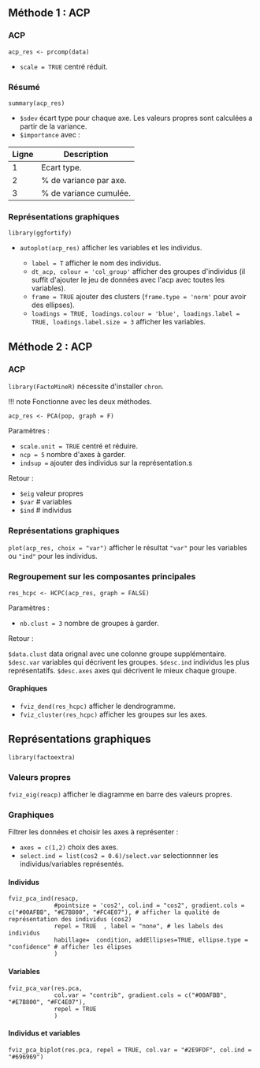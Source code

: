 ## Méthode 1 : ACP

### ACP

`acp_res <- prcomp(data)`

* `scale = TRUE` centré réduit. 

### Résumé

`summary(acp_res)`

* `$sdev` écart type pour chaque axe. Les valeurs propres sont calculées a partir de la variance.
* `$importance` avec :

Ligne    | Description
---------|----
1        | Ecart type.
2        | % de variance par axe.
3        | % de variance cumulée.

### Représentations graphiques

`library(ggfortify)`

* `autoplot(acp_res)` afficher les variables et les individus.

    * `label = T` afficher le nom des individus.
    * `dt_acp, colour = 'col_group'` afficher des groupes d'individus (il suffit d'ajouter le jeu de données avec l'acp avec toutes les variables).
    * `frame = TRUE` ajouter des clusters (`frame.type = 'norm'` pour avoir des ellipses).
    * `loadings = TRUE, loadings.colour = 'blue', loadings.label = TRUE, loadings.label.size = 3` afficher les variables.

## Méthode 2 : ACP

### ACP

`library(FactoMineR)` nécessite d'installer `chron`.

!!! note
    Fonctionne avec les deux méthodes.

`acp_res <- PCA(pop, graph = F)`

Paramètres :

* `scale.unit = TRUE` centré et réduire.
* `ncp = 5` nombre d'axes à garder.
* `indsup =` ajouter des individus sur la représentation.s

Retour :

* `$eig` valeur propres
* `$var` # variables
* `$ind` # individus

### Représentations graphiques

`plot(acp_res, choix = "var")` afficher  le résultat `"var"` pour les variables ou `"ind"` pour les individus.

### Regroupement sur les composantes principales

`res_hcpc <- HCPC(acp_res, graph = FALSE)`

Paramètres :

* `nb.clust = 3` nombre de groupes à garder.

Retour :

`$data.clust` data orignal avec une colonne groupe supplémentaire.
`$desc.var` variables qui décrivent les groupes.
`$desc.ind` individus les plus représentatifs.
`$desc.axes` axes qui décrivent le mieux chaque groupe.

#### Graphiques 

* `fviz_dend(res_hcpc)` afficher le dendrogramme.
* `fviz_cluster(res_hcpc)` afficher les groupes sur les axes.

## Représentations graphiques

`library(factoextra)`

### Valeurs propres

`fviz_eig(reacp)` afficher le diagramme en barre des valeurs propres.

### Graphiques

Filtrer les données et choisir les axes à représenter :

* `axes = c(1,2)` choix des axes.
* `select.ind = list(cos2 = 0.6)/select.var` selectionnner les individus/variables représentés.

#### Individus

```
fviz_pca_ind(resacp,
             #pointsize = 'cos2', col.ind = "cos2", gradient.cols = c("#00AFBB", "#E7B800", "#FC4E07"), # afficher la qualité de représentation des individus (cos2)
             repel = TRUE  , label = "none", # les labels des individus
             habillage=  condition, addEllipses=TRUE, ellipse.type = "confidence" # afficher les élipses
             )
```

#### Variables

```
fviz_pca_var(res.pca,
             col.var = "contrib", gradient.cols = c("#00AFBB", "#E7B800", "#FC4E07"),
             repel = TRUE
             )
```

#### Individus et variables

```
fviz_pca_biplot(res.pca, repel = TRUE, col.var = "#2E9FDF", col.ind = "#696969")
```